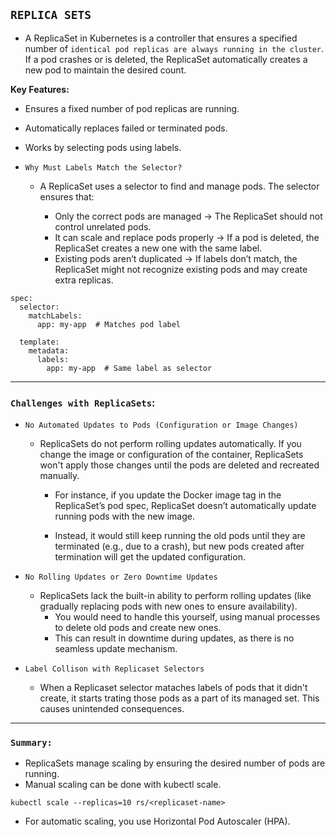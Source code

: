 ## **`REPLICA SETS`**

- A ReplicaSet in Kubernetes is a controller that ensures a specified number of `identical pod replicas are always running in the cluster`. If a pod crashes or is deleted, the ReplicaSet automatically creates a new pod to maintain the desired count.

**Key Features:**

- Ensures a fixed number of pod replicas are running.
- Automatically replaces failed or terminated pods.
- Works by selecting pods using labels.

- `Why Must Labels Match the Selector?`
    - A ReplicaSet uses a selector to find and manage pods. The selector ensures that:

        - Only the correct pods are managed → The ReplicaSet should not control unrelated pods.
        - It can scale and replace pods properly  → If a pod is deleted, the ReplicaSet creates a new one with the same label.
        - Existing pods aren’t duplicated → If labels don’t match, the ReplicaSet might not recognize existing pods and may create extra replicas.

```
spec:
  selector:
    matchLabels:
      app: my-app  # Matches pod label

  template:
    metadata:
      labels:
        app: my-app  # Same label as selector
```
---
### `Challenges with ReplicaSets`:

- `No Automated Updates to Pods (Configuration or Image Changes)`

    - ReplicaSets do not perform rolling updates automatically. If you change the image or configuration of the container, ReplicaSets won't apply those changes until the pods are deleted and recreated manually.

       -   For instance, if you update the Docker image tag in the ReplicaSet’s pod spec, ReplicaSet doesn’t automatically update running pods with the new image.

      - Instead, it would still keep running the old pods until they are terminated (e.g., due to a crash), but new pods created after termination will get the updated configuration.

- `No Rolling Updates or Zero Downtime Updates`

  - ReplicaSets lack the built-in ability to perform rolling updates (like gradually replacing pods with new ones to ensure availability).
    - You would need to handle this yourself, using manual processes to delete old pods and create new ones.</br>
    - This can result in downtime during updates, as there is no seamless update mechanism.

- `Label Collison with Replicaset Selectors` 

  - When a Replicaset selector mataches labels of pods that it didn't create, it starts trating those pods as a part of its managed set.  This causes unintended consequences. 

---
### **`Summary:`**
- ReplicaSets manage scaling by ensuring the desired number of pods are running.
- Manual scaling can be done with kubectl scale.
```
kubectl scale --replicas=10 rs/<replicaset-name>
```
- For automatic scaling, you use Horizontal Pod Autoscaler (HPA).